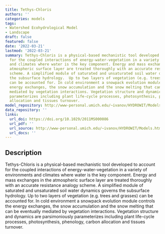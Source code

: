 ```yaml
---
title: Tethys-Chloris
authors: ''
categories: models
tags:
- Watershed Ecohydrological Model
- Landscape
draft: false
featured: false
date: '2022-03-21'
lastmod: '2022-03-21'
summary: Tethys-Chloris is a physical-based mechanistic tool developed to account
  for the coupled interactions of energy-water-vegetation in a variety of environments
  and climates where water is the key component. Energy and mass exchanges in the
  atmospheric surface layer are treated thoroughly with an accurate resistance analogy
  scheme. A simplified module of saturated and unsaturated soil water dynamics governs
  the subsurface hydrology.  Up to two layers of vegetation (e.g. trees and grasses)
  can be accounted for. In cold environment a snowpack evolution module controls the
  energy exchanges, the snow accumulation and the snow melting that can be eventually
  mediated by vegetation interactions. Vegetation structure and dynamics are parsimoniously
  parameterizes including plant life-cycle processes, photosynthesis, phenology, carbon
  allocation and tissues turnover.
model_repository: http://www-personal.umich.edu/~ivanov/HYDROWIT/Models.html
data_repository: ''
links:
  url_doi: https://doi.org/10.1029/2011MS000086
  url_pdf: ''
  url_source: http://www-personal.umich.edu/~ivanov/HYDROWIT/Models.html
  url_docs: ''
---
```


## Description

Tethys-Chloris is a physical-based mechanistic tool developed to account for the coupled interactions of energy-water-vegetation in a variety of environments and climates where water is the key component. Energy and mass exchanges in the atmospheric surface layer are treated thoroughly with an accurate resistance analogy scheme. A simplified module of saturated and unsaturated soil water dynamics governs the subsurface hydrology.  Up to two layers of vegetation (e.g. trees and grasses) can be accounted for. In cold environment a snowpack evolution module controls the energy exchanges, the snow accumulation and the snow melting that can be eventually mediated by vegetation interactions. Vegetation structure and dynamics are parsimoniously parameterizes including plant life-cycle processes, photosynthesis, phenology, carbon allocation and tissues turnover.

